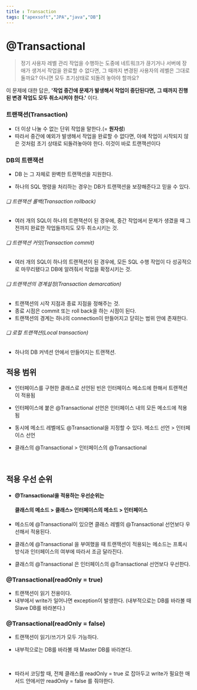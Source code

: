 ```yaml
---
title : Transaction
tags: ["apexsoft","JPA","java","DB"]
---
```




# @Transactional

> 정기 사용자 레벨 관리 작업을 수행하는 도중에 네트워크가 끊기거나 서버에 장애가 생겨서 작업을 완료할 수 없다면, 그 때까지 변경된 사용자의 레벨은 그대로 둘까요? 아니면 모두 초기상태로 되돌려 놓아야 할까요?

이 문제에 대한 답은,
**'작업 중간에 문제가 발생해서 작업이 중단된다면,**
**그 때까지 진행된 변경 작업도 모두 취소시켜야 한다.'**
이다.



### 트랜잭션(Transaction)

* 더 이상 나눌 수 없는 단위 작업을 말한다.(= **원자성**)
* 따라서 중간에 예외가 발생해서 작업을 완료할 수 없다면, 아예 작업이 시작되지 않은 것처럼 초기 상태로 되돌려놓아야 한다. 이것이 바로 트랜잭션이다



### DB의 트랜잭션

* DB 는 그 자체로 완벽한 트랜잭션을 지원한다.


* 하나의 SQL 명령을 처리하는 경우는 DB가 트랜잭션을 보장해준다고 믿을 수 있다.

###### ❑ 트랜잭션 롤백(Transaction rollback)

 - 여러 개의 SQL이 하나의 트랜잭션이 된 경우에, 중간 작업에서 문제가 생겼을 때 그 전까지 완료한 작업들까지도 모두 취소시키는 것.

###### ❑ 트랜잭션 커밋(Transaction commit)

 - 여러 개의 SQL이 하나의 트랜잭션이 된 경우에, 모든 SQL 수행 작업이 다 성공적으로 마무리됐다고 DB에 알려줘서 작업을 확정시키는 것.

###### ❑ 트랜잭션의 경계설정(Transaction demarcation)

 - 트랜잭션의 시작 지점과 종료 지점을 정해주는 것.
 - 종료 시점은 commit 또는 roll back을 하는 시점이 된다.
 - 트랜잭션의 경계는 하나의 connection이 만들어지고 닫히는 범위 안에 존재한다.

###### ❑ 로컬 트랜잭션(Local transaction)

 - 하나의 DB 커넥션 안에서 만들어지는 트랜잭션.



## 적용 범위

* 인터페이스를 구현한 클래스로 선언된 빈은 인터페이스 메소드에 한해서 트랜잭션이 적용됨

* 인터페이스에 붙은 @Transactional 선언은 인터페이스 내의 모든 메소드에 적용됨

* 동시에 메소드 레벨에도 @Transactional을 지정할 수 있다. 메소드 선언 > 인터페이스 선언

* 클래스의 @Transactional > 인터페이스의 @Transactional

  ​


## 적용 우선 순위

- #### @Transactional을 적용하는 우선순위는

  ####  클래스의 메소드 > 클래스> 인터페이스의 메소드 > 인터페이스


- 메소드에 @Transactional이 있으면 클래스 레벨의 @Transactional 선언보다 우선해서 적용된다.
- 클래스에 @Transactional 을 부여했을 때 트랜잭션이 적용되는 메소드는 프록시 방식과 인터페이스의 여부에 따라서 조금 달라진다. 
- 클래스의 @Transactional 은 인터페이스의 @Transactional 선언보다 우선한다. 



### @Transactional(readOnly = true)

- 트랜잭션이 읽기 전용이다. 
- 내부에서 write가 일어나면 exception이 발생한다. (내부적으로는 DB를 바라볼 때 Slave DB를 바라본다.)

### @Transactional(readOnly = false)

- 트랜잭션이 읽기/쓰기가 모두 가능하다. 

- 내부적으로는 DB를 바라볼 때 Master DB를 바라본다.

  ​

- 따라서 코딩할 때, 전체 클래스를 readOnly = true 로 잡아두고 write가 필요한 매서드 안에서만 readOnly = false 를 줘야한다.





